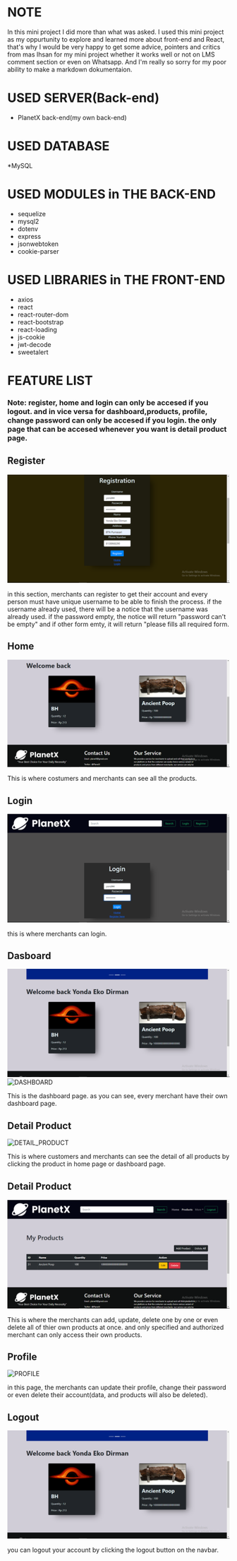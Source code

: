 # **NOTE**

In this mini project I did more than what was asked. I used this mini project as my oppurtunity to explore and learned  more about front-end and React, that's why I would be very happy to get some advice, pointers and critics from mas Ihsan for my mini project whether it works well or not on LMS comment section or even on Whatsapp. And I'm really so sorry for my poor ability to make a markdown dokumentaion. 

# **USED SERVER(Back-end)**

* PlanetX back-end(my own back-end)

# **USED DATABASE**

*MySQL

# **USED MODULES in THE BACK-END**

* sequelize
* mysql2
* dotenv
* express
* jsonwebtoken
* cookie-parser

# **USED LIBRARIES in THE FRONT-END**

* axios
* react
* react-router-dom
* react-bootstrap
* react-loading
* js-cookie
* jwt-decode
* sweetalert

# **FEATURE LIST**

### **Note:  register, home and login can only be accesed if you logout. and in vice versa for dashboard,products, profile, change password can only be accesed if you login. the only page that can be accesed whenever you want is detail product page.**



## **Register**
![REGISTER](./src/img/register.jpg)


in this section, merchants can register to get their account and every person must have unique username to be able to finish the process. if the username already used, there will be a notice that the username was already used. if the password empty, the notice will return "password can't be empty" and if other form emty, it will return "please fills all required form. 

## **Home**
![REGISTER](./src/img/Home.jpg)

This is where costumers and merchants can see all the products.
## **Login**
![LOGIN](./src/img/Login.jpg)

this is where merchants can login. 


## **Dasboard**
![DASHBOARD](./src/img/dashboard.jpg)
![DASHBOARD](./src/img/dashboard2.jpg)

This is the dashboard page. as you can see, every merchant have their own dashboard page.


## **Detail Product**
![DETAIL_PRODUCT](./src/img/detail-product.jpg)

This is where customers and merchants can see the detail of all products by clicking the product in home page or dashboard page.


## **Detail Product**
![MYPRODUCTS](./src/img/products.jpg)


This is where the merchants can add, update, delete one by one or even delete all of thier own products at once. and only specified and authorized merchant can only access their own products.

## **Profile**
![PROFILE](./src/img/profile.jpg)


in this page, the merchants can update their profile, change their password or even delete their account(data, and products will also be deleted).


## **Logout**
![LOGOUT](./src/img/dashboard.jpg)

you can logout your account by clicking the logout button on the navbar. 